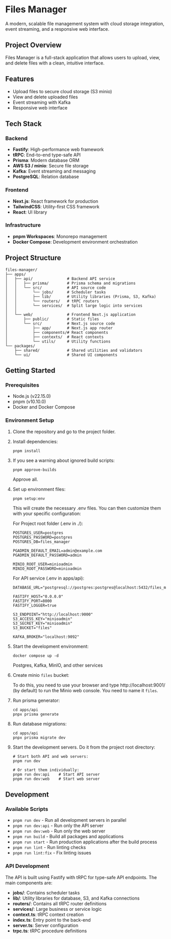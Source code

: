 # Files Manager

A modern, scalable file management system with cloud storage integration, event
streaming, and a responsive web interface.

## Project Overview

Files Manager is a full-stack application that allows users to upload, view, and
delete files with a clean, intuitive interface.

## Features

- Upload files to secure cloud storage (S3 minio)
- View and delete uploaded files
- Event streaming with Kafka
- Responsive web interface

## Tech Stack

### Backend

- **Fastify**: High-performance web framework
- **tRPC**: End-to-end type-safe API
- **Prisma**: Modern database ORM
- **AWS S3 / minio**: Secure file storage
- **Kafka**: Event streaming and messaging
- **PostgreSQL**: Relation database

### Frontend

- **Next.js**: React framework for production
- **TailwindCSS**: Utility-first CSS framework
- **React**: UI library

### Infrastructure

- **pnpm Workspaces**: Monorepo management
- **Docker Compose**: Development environment orchestration

## Project Structure

```
files-manager/
├── apps/
│   ├── api/               # Backend API service
│   │   ├── prisma/        # Prisma schema and migrations
│   │   └── src/           # API source code
│   │       └── jobs/      # Scheduler tasks
│   │       ├── lib/       # Utility libraries (Prisma, S3, Kafka)
│   │       └── routers/   # tRPC routers
│   │       └── services/  # Split large logic into services
│   │       
│   └── web/               # Frontend Next.js application
│       ├── public/        # Static files
│       └── src/           # Next.js source code
│           ├── app/       # Next.js app router
│           ├── components/# React components
│           ├── contexts/  # React contexts
│           └── utils/     # Utility functions
└── packages/
    ├── shared/            # Shared utilities and validators
    └── ui/                # Shared UI components
```

## Getting Started

### Prerequisites

- Node.js (v22.15.0)
- pnpm (v10.10.0)
- Docker and Docker Compose

### Environment Setup

1. Clone the repository and go to the project folder.

2. Install dependencies:
   ```
   pnpm install
   ```
3. If you see a warning about ignored build scripts:
   ```
   pnpm approve-builds
   ```
   Approve all.

4. Set up environment files:
   ```
   pnpm setup:env
   ```

   This will create the necessary .env files. You can then customize them with
   your specific configuration:

   For Project root folder (.env in ./):
   ```
   POSTGRES_USER=postgres
   POSTGRES_PASSWORD=postgres
   POSTGRES_DB=files_manager

   PGADMIN_DEFAULT_EMAIL=admin@example.com
   PGADMIN_DEFAULT_PASSWORD=admin

   MINIO_ROOT_USER=minioadmin
   MINIO_ROOT_PASSWORD=minioadmin
   ```

   For API service (.env in apps/api):
   ```
   DATABASE_URL="postgresql://postgres:postgres@localhost:5432/files_manager"

   FASTIFY_HOST="0.0.0.0"
   FASTIFY_PORT=8000
   FASTIFY_LOGGER=true

   S3_ENDPOINT="http://localhost:9000"
   S3_ACCESS_KEY="minioadmin"
   S3_SECRET_KEY="minioadmin"
   S3_BUCKET="files"

   KAFKA_BROKER="localhost:9092"
   ```

5. Start the development environment:
   ```
   docker compose up -d
   ```
   Postgres, Kafka, MinIO, and other services
6. Create minio `files` bucket:

   To do this, you need to use your browser and type http://localhost:9001/ (by
   default) to run the Minio web console. You need to name it `files`.

7. Run prisma generator:
   ```
   cd apps/api
   pnpx prisma generate
   ```
8. Run database migrations:
   ```
   cd apps/api
   pnpx prisma migrate dev
   ```
9. Start the development servers. Do it from the project root directory:
   ```
   # Start both API and web servers:
   pnpm run dev

   # Or start them individually:
   pnpm run dev:api    # Start API server
   pnpm run dev:web    # Start web server
   ```

## Development

### Available Scripts

- `pnpm run dev` - Run all development servers in parallel
- `pnpm run dev:api` - Run only the API server
- `pnpm run dev:web` - Run only the web server
- `pnpm run build` - Build all packages and applications
- `pnpm run start` - Run production applications after the build process
- `pnpm run lint` - Run linting checks
- `pnpm run lint:fix` - Fix linting issues

### API Development

The API is built using Fastify with tRPC for type-safe API endpoints. The main
components are:

- **jobs/**: Contains scheduler tasks
- **lib/**: Utility libraries for database, S3, and Kafka connections
- **routers/**: Contains all tRPC router definitions
- **services/**: Large business or service logic
- **context.ts**: tRPC context creation
- **index.ts**: Entry point to the back-end
- **server.ts**: Server configuration
- **trpc.ts**: tRPC procedure definitions
